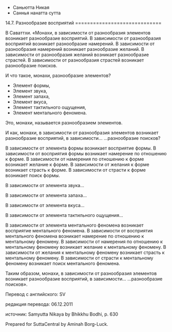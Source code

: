 









* Саньютта Никая
* Саннья нанатта сутта


14\.7\. Разнообразие восприятий
\=\=\=\=\=\=\=\=\=\=\=\=\=\=\=\=\=\=\=\=\=\=\=\=\=\=\=\=\=



В Саваттхи\. «Монахи, в зависимости от разнообразия элементов возникает разнообразие восприятий\. В зависимости от разнообразия восприятий возникает разнообразие намерений\. В зависимости от разнообразия намерений возникает разнообразие желаний\. В зависимости от разнообразия желаний возникает разнообразие страстей\. В зависимости от разнообразия страстей возникает разнообразие поисков\.


И что такое, монахи, разнообразие элементов?


* Элемент формы,
* Элемент звука,
* Элемент запаха,
* Элемент вкуса,
* Элемент тактильного ощущения,
* Элемент ментального феномена\.


Это, монахи, называется разнообразием элементов\.


И как, монахи, в зависимости от разнообразия элементов возникает разнообразие восприятий, в зависимости… …разнообразие поисков?


В зависимости от элемента формы возникает восприятие формы\. В зависимости от восприятия формы возникает намерение по отношению к форме\. В зависимости от намерения по отношению к форме возникает желание к форме\. В зависимости от желания к форме возникает страсть к форме\. В зависимости от страсти к форме возникает поиск формы\.


В зависимости от элемента звука…


В зависимости от элемента запаха…


В зависимости от элемента вкуса…


В зависимости от элемента тактильного ощущения…


В зависимости от элемента ментального феномена возникает восприятие ментального феномена\. В зависимости от восприятия ментального феномена возникает намерение по отношению к ментальному феномену\. В зависимости от намерения по отношению к ментальному феномену возникает желание к ментальному феномену\. В зависимости от желания к ментальному феномену возникает страсть к ментальному феномену\. В зависимости от страсти к ментальному феномену возникает поиск ментального феномена\.


Таким образом, монахи, в зависимости от разнообразия элементов возникает разнообразие восприятий, в зависимости… …разнообразие поисков»\.



Перевод с английского: SV


редакция перевода: 06\.12\.2011


источник: Samyutta Nikaya by Bhikkhu Bodhi, p\. 630


Prepared for SuttaCentral by Aminah Borg\-Luck\.







